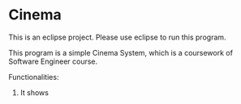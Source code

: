 # Cinema

This is an eclipse project.
Please use eclipse to run this program.

This program is a simple Cinema System, which is a coursework of Software Engineer course.

Functionalities:
1. It shows 
